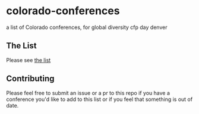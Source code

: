 # colorado-conferences
a list of Colorado conferences, for global diversity cfp day denver

## The List

Please see [the list](list.md)

## Contributing

Please feel free to submit an issue or a pr to this repo if you have a conference you'd like to add to this list or if you feel that something is out of date.
